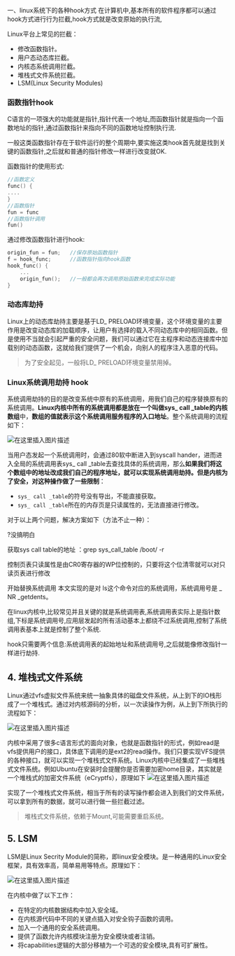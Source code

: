 一、linux系统下的各种hook方式
在计算机中,基本所有的软件程序都可以通过hook方式进行行为拦截,hook方式就是改变原始的执行流,

Linux平台上常见的拦截：

* 修改函数指针。
* 用户态动态库拦截。
* 内核态系统调用拦截。
* 堆栈式文件系统拦截。
* LSM(Linux Security Modules)

### 函数指针hook

C语言的一项强大的功能就是指针,指针代表一个地址,而函数指针就是指向一个函数地址的指针,通过函数指针来指向不同的函数地址控制执行流.

一般这类函数指针存在于软件运行的整个周期中,要实施这类hook首先就是找到关键的函数指针,之后就和普通的指针修改一样进行改变就OK.

函数指针的使用形式:

```c
//函数定义
func() {
....
}
//函数指针
fun = func
//函数指针调用
fun()

```

通过修改函数指针进行hook:

```c
origin_fun = fun;	//保存原始函数指针
f = hook_func;		//函数指针指向hook函数
hook_func() {
	...
	origin_fun();	//一般都会再次调用原始函数来完成实际功能
}

```

### 动态库劫持

Linux上的动态库劫持主要是基于LD_ PRELOAD环境变量，这个环境变量的主要作用是改变动态库的加载顺序，让用户有选择的载入不同动态库中的相同函数。但是使用不当就会引起严重的安全问题，我们可以通过它在主程序和动态连接库中加载别的动态函数，这就给我们提供了一个机会，向别人的程序注入恶意的代码。

> 为了安全起见，一般将LD_ PRELOAD环境变量禁用掉。

### Linux系统调用劫持 hook

系统调用劫持的目的是改变系统中原有的系统调用，用我们自己的程序替换原有的系统调用。**Linux内核中所有的系统调用都是放在一个叫做sys_ call _table的内核数组**中，**数组的值就表示这个系统调用服务程序的入口地址**。整个系统调用的流程如下：

![在这里插入图片描述](https://img-blog.csdnimg.cn/934790631fc643359b1b606ab1873d3f.png?x-oss-process=image/watermark,type_ZmFuZ3poZW5naGVpdGk,shadow_10,text_Q1NETiBA6KW_5Lqs5YiA5a6i,size_34,color_FFFFFF,t_70,g_se,x_16)

当用户态发起一个系统调用时，会通过80软中断进入到syscall hander，进而进入全局的系统调用表sys_ call _table去查找具体的系统调用，那么**如果我们将这个数组中的地址改成我们自己的程序地址，就可以实现系统调用劫持。但是内核为了安全，对这种操作做了一些限制**：

* `sys_ call _table`的符号没有导出，不能直接获取。
* `sys_ call _table`所在的内存页是只读属性的，无法直接进行修改。

对于以上两个问题，解决方案如下（方法不止一种）：

?没搞明白

获取sys call table的地址 ：grep sys_call_table /boot/ -r

控制页表只读属性是由CR0寄存器的WP位控制的，只要将这个位清零就可以对只读页表进行修改

开始替换系统调用
本文实现的是对 ls这个命令对应的系统调用，系统调用号是 _ NR _getdents。

在linux内核中,比较常见并且关键的就是系统调用表,系统调用表实际上是指针数组,下标是系统调用号,应用层发起的所有活动基本上都绕不过系统调用,控制了系统调用表基本上就是控制了整个系统.

hook只需要两个信息:系统调用表的起始地址和系统调用号,之后就能像修改指针一样进行劫持.




## 4. 堆栈式文件系统

Linux通过vfs虚拟文件系统来统一抽象具体的磁盘文件系统，从上到下的IO栈形成了一个堆栈式。通过对内核源码的分析，以一次读操作为例，从上到下所执行的流程如下：

![在这里插入图片描述](https://img-blog.csdnimg.cn/f96d7fb43a4d4d6e82739f9f8a305632.png?x-oss-process=image/watermark,type_ZmFuZ3poZW5naGVpdGk,shadow_10,text_Q1NETiBA6KW_5Lqs5YiA5a6i,size_34,color_FFFFFF,t_70,g_se,x_16)

内核中采用了很多c语言形式的面向对象，也就是函数指针的形式，例如read是vfs提供用户的接口，具体底下调用的是ext2的read操作。我们只要实现VFS提供的各种接口，就可以实现一个堆栈式文件系统。Linux内核中已经集成了一些堆栈式文件系统。例如Ubuntu在安装时会提醒你是否需要加密home目录，其实就是一个堆栈式的加密文件系统（eCryptfs），原理如下
![在这里插入图片描述](https://img-blog.csdnimg.cn/770e7ec550bd4b39b2d088eef99731db.png?x-oss-process=image/watermark,type_ZmFuZ3poZW5naGVpdGk,shadow_10,text_Q1NETiBA6KW_5Lqs5YiA5a6i,size_34,color_FFFFFF,t_70,g_se,x_16)

实现了一个堆栈式文件系统，相当于所有的读写操作都会进入到我们的文件系统，可以拿到所有的数据，就可以进行做一些拦截过滤。

> 堆栈式文件系统，依赖于Mount,可能需要重启系统。

## 5. LSM

LSM是Linux Secrity Module的简称，即linux安全模块。是一种通用的Linux安全框架，具有效率高，简单易用等特点。原理如下：

![在这里插入图片描述](https://img-blog.csdnimg.cn/f3dfaf4887bc4139aeb33ee818bb3449.png?x-oss-process=image/watermark,type_ZmFuZ3poZW5naGVpdGk,shadow_10,text_Q1NETiBA6KW_5Lqs5YiA5a6i,size_34,color_FFFFFF,t_70,g_se,x_16)

在内核中做了以下工作：

- 在特定的内核数据结构中加入安全域。
- 在内核源代码中不同的关键点插入对安全钩子函数的调用。
- 加入一个通用的安全系统调用。
- 提供了函数允许内核模块注册为安全模块或者注销。
- 将capabilities逻辑的大部分移植为一个可选的安全模块,具有可扩展性。